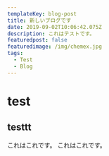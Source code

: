 ```yaml
---
templateKey: blog-post
title: 新しいブログです
date: 2019-09-02T10:06:42.075Z
description: これはテストです。
featuredpost: false
featuredimage: /img/chemex.jpg
tags:
  - Test
  - Blog
---
```

# test

## testtt

これはこれです。
これはこれです。
